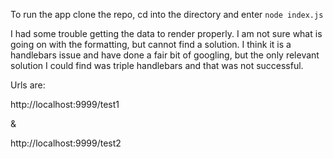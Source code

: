 To run the app clone the repo, cd into the directory and enter `node index.js`

I had some trouble getting the data to render properly. I am not sure what is going on with the formatting, but cannot find a solution. I think it is a handlebars issue and have done a fair bit of googling, but the only relevant solution I could find was triple handlebars and that was not successful.

Urls are:

http://localhost:9999/test1

&

http://localhost:9999/test2